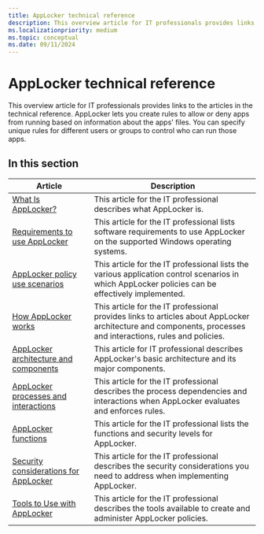 ```yaml
---
title: AppLocker technical reference
description: This overview article for IT professionals provides links to the articles in the technical reference.
ms.localizationpriority: medium
ms.topic: conceptual
ms.date: 09/11/2024
---
```


# AppLocker technical reference

This overview article for IT professionals provides links to the articles in the technical reference.
AppLocker lets you create rules to allow or deny apps from running based on information about the apps' files. You can specify unique rules for different users or groups to control who can run those apps.

## In this section

| Article | Description |
| --- | --- |
| [What Is AppLocker?](what-is-applocker.md) | This article for the IT professional describes what AppLocker is. |
| [Requirements to use AppLocker](requirements-to-use-applocker.md) | This article for the IT professional lists software requirements to use AppLocker on the supported Windows operating systems. |
| [AppLocker policy use scenarios](applocker-policy-use-scenarios.md) | This article for the IT professional lists the various application control scenarios in which AppLocker policies can be effectively implemented. |
| [How AppLocker works](how-applocker-works-techref.md) | This article for the IT professional provides links to articles about AppLocker architecture and components, processes and interactions, rules and policies. |
| [AppLocker architecture and components](applocker-architecture-and-components.md) | This article for IT professional describes AppLocker's basic architecture and its major components. |
| [AppLocker processes and interactions](applocker-processes-and-interactions.md) | This article for the IT professional describes the process dependencies and interactions when AppLocker evaluates and enforces rules. |
| [AppLocker functions](applocker-functions.md) | This article for the IT professional lists the functions and security levels for AppLocker. |
| [Security considerations for AppLocker](security-considerations-for-applocker.md) | This article for the IT professional describes the security considerations you need to address when implementing AppLocker. |
| [Tools to Use with AppLocker](tools-to-use-with-applocker.md) | This article for the IT professional describes the tools available to create and administer AppLocker policies. |
